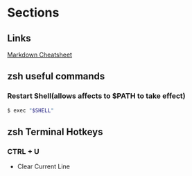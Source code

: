 # Sections

## Links

[Markdown Cheatsheet](https://www.markdownguide.org/cheat-sheetey/)

## zsh useful commands

### Restart Shell(allows affects to $PATH to take effect)

```zsh
$ exec "$SHELL"
```

## zsh Terminal Hotkeys

### CTRL + U 
+ Clear Current Line
